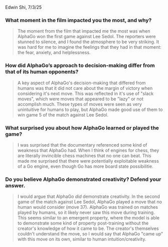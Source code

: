 Edwin Shi, 7/3/25

### **What moment in the film impacted you the most, and why?**
> The moment from the film that impacted me the most was when AlphaGo won the first game against Lee Sedol. The reporters were stunned to silence, and I found the atmosphere to be very striking. It was hard for me to imagine the feelings that they had in that moment: the fear, anxiety, and helplessness.

### **How did AlphaGo’s approach to decision-making differ from that of its human opponents?**
> A key aspect of AlphaGo's decision-making that differed from humans was that it did not care about the margin of victory when considering it's next move. This was reflected in it's use of "slack moves", which were moves that appeared to be "lazy" or not accomplish much. These types of moves were seen as very unintuitive for humans to play, but AlphaGo made good use of them to win game 5 of the match against Lee Sedol.

### **What surprised you about how AlphaGo learned or played the game?**
> I was surprised that the documentary referenced some kind of weakness that AlphaGo had. When I think of engines for chess, they are literally invincible chess machines that no one can beat. This made me surprised that there were potentially exploitable weakness of a Go engine, even though Go has more board state possibilitie.

### **Do you believe AlphaGo demonstrated creativity? Defend your answer.**
> I would argue that AlphaGo *did* demonstrate creativity. In the second game of the match against Lee Sedol, AlphaGo played a move that no human would consider (move 37). AlphaGo was trained on matches played by humans, so it likely never saw this move during training. This seems similar to an emergent property, where the model is able to demonstrate some kind of property post-training without the creator's knowledge of how it came to be. The creator's themselves couldn't understand the move, so I would say that AlphaGo "came up" with this move on its own, similar to human intuition/creativity. 